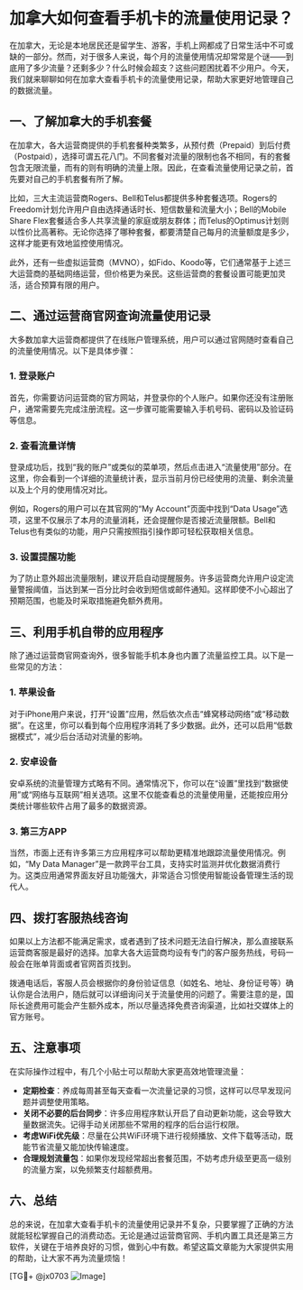 # 加拿大如何查看手机卡的流量使用记录？

在加拿大，无论是本地居民还是留学生、游客，手机上网都成了日常生活中不可或缺的一部分。然而，对于很多人来说，每个月的流量使用情况却常常是个谜——到底用了多少流量？还剩多少？什么时候会超支？这些问题困扰着不少用户。今天，我们就来聊聊如何在加拿大查看手机卡的流量使用记录，帮助大家更好地管理自己的数据流量。

## 一、了解加拿大的手机套餐

在加拿大，各大运营商提供的手机套餐种类繁多，从预付费（Prepaid）到后付费（Postpaid），选择可谓五花八门。不同套餐对流量的限制也各不相同，有的套餐包含无限流量，而有的则有明确的流量上限。因此，在查看流量使用记录之前，首先要对自己的手机套餐有所了解。

比如，三大主流运营商Rogers、Bell和Telus都提供多种套餐选项。Rogers的Freedom计划允许用户自由选择通话时长、短信数量和流量大小；Bell的Mobile Share Flex套餐适合多人共享流量的家庭或朋友群体；而Telus的Optimus计划则以性价比高著称。无论你选择了哪种套餐，都要清楚自己每月的流量额度是多少，这样才能更有效地监控使用情况。

此外，还有一些虚拟运营商（MVNO），如Fido、Koodo等，它们通常基于上述三大运营商的基础网络运营，但价格更为亲民。这些运营商的套餐设置可能更加灵活，适合预算有限的用户。

## 二、通过运营商官网查询流量使用记录

大多数加拿大运营商都提供了在线账户管理系统，用户可以通过官网随时查看自己的流量使用情况。以下是具体步骤：

### 1. 登录账户
首先，你需要访问运营商的官方网站，并登录你的个人账户。如果你还没有注册账户，通常需要先完成注册流程。这一步骤可能需要输入手机号码、密码以及验证码等信息。

### 2. 查看流量详情
登录成功后，找到“我的账户”或类似的菜单项，然后点击进入“流量使用”部分。在这里，你会看到一个详细的流量统计表，显示当前月份已经使用的流量、剩余流量以及上个月的使用情况对比。

例如，Rogers的用户可以在其官网的“My Account”页面中找到“Data Usage”选项，这里不仅展示了本月的流量消耗，还会提醒你是否接近流量限额。Bell和Telus也有类似的功能，用户只需按照指引操作即可轻松获取相关信息。

### 3. 设置提醒功能
为了防止意外超出流量限制，建议开启自动提醒服务。许多运营商允许用户设定流量警报阈值，当达到某一百分比时会收到短信或邮件通知。这样即使不小心超出了预期范围，也能及时采取措施避免额外费用。

## 三、利用手机自带的应用程序

除了通过运营商官网查询外，很多智能手机本身也内置了流量监控工具。以下是一些常见的方法：

### 1. 苹果设备
对于iPhone用户来说，打开“设置”应用，然后依次点击“蜂窝移动网络”或“移动数据”。在这里，你可以看到每个应用程序消耗了多少数据。此外，还可以启用“低数据模式”，减少后台活动对流量的影响。

### 2. 安卓设备
安卓系统的流量管理方式略有不同。通常情况下，你可以在“设置”里找到“数据使用”或“网络与互联网”相关选项。这里不仅能查看总的流量使用量，还能按应用分类统计哪些软件占用了最多的数据资源。

### 3. 第三方APP
当然，市面上还有许多第三方应用程序可以帮助更精准地跟踪流量使用情况。例如，“My Data Manager”是一款跨平台工具，支持实时监测并优化数据消费行为。这类应用通常界面友好且功能强大，非常适合习惯使用智能设备管理生活的现代人。

## 四、拨打客服热线咨询

如果以上方法都不能满足需求，或者遇到了技术问题无法自行解决，那么直接联系运营商客服是最好的选择。加拿大各大运营商均设有专门的客户服务热线，号码一般会在账单背面或者官网首页找到。

拨通电话后，客服人员会根据你的身份验证信息（如姓名、地址、身份证号等）确认你是合法用户，随后就可以详细询问关于流量使用的问题了。需要注意的是，国际长途费用可能会产生额外成本，所以尽量选择免费咨询渠道，比如社交媒体上的官方账号。

## 五、注意事项

在实际操作过程中，有几个小贴士可以帮助大家更高效地管理流量：

- **定期检查**：养成每周甚至每天查看一次流量记录的习惯，这样可以尽早发现问题并调整使用策略。
- **关闭不必要的后台同步**：许多应用程序默认开启了自动更新功能，这会导致大量数据流失。记得手动关闭那些不常用的程序的后台运行权限。
- **考虑WiFi优先级**：尽量在公共WiFi环境下进行视频播放、文件下载等活动，既能节省流量又能加快传输速度。
- **合理规划流量包**：如果你发现经常超出套餐范围，不妨考虑升级至更高一级别的流量方案，以免频繁支付超额费用。

## 六、总结

总的来说，在加拿大查看手机卡的流量使用记录并不复杂，只要掌握了正确的方法就能轻松掌握自己的消费动态。无论是通过运营商官网、手机内置工具还是第三方软件，关键在于培养良好的习惯，做到心中有数。希望这篇文章能为大家提供实用的帮助，让大家不再为流量烦恼！

[TG💪+ @jx0703 ![Image](https://github.com/user-attachments/assets/dbca1d08-cadb-493c-b0ec-ad6f7a83f270)]